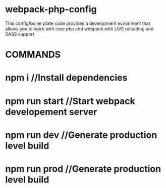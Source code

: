# webpack-php-config

This config/boiler plate code provides a development evironment that allows you to work with core php and webpack with LIVE reloading and SASS support

# COMMANDS

# npm i  //Install dependencies
# npm run start //Start webpack developement server
# npm run dev //Generate production level build
# npm run prod //Generate production level build


